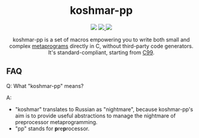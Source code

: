 <div align="center">
  <h1>koshmar-pp</h1>
  <img src="logo.png" >
  <a href="https://github.com/Hirrolot/koshmar-pp/actions">
    <img src="https://github.com/Hirrolot/koshmar-pp/workflows/C/C++%20CI/badge.svg">
  </a>
  <a href="https://hirrolot.github.io/koshmar-pp/">
    <img src="https://img.shields.io/badge/docs-Doxygen-blue">
  </a>
 
 koshmar-pp is a set of macros empowering you to write both small and complex [metaprograms] directly in C, without third-party code generators. It's standard-compliant, starting from [C99].
</div>

[metaprograms]: https://en.wikipedia.org/wiki/Metaprogramming
[C99]: https://en.wikipedia.org/wiki/C99

## FAQ

Q: What "koshmar-pp" means?

A:

 - "koshmar" translates to Russian as "nightmare", because koshmar-pp's aim is to provide useful abstractions to manage the nightmare of preprocessor metaprogramming.
 - "pp" stands for **p**re**p**rocessor.
